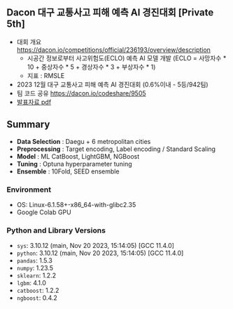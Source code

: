 ## Dacon 대구 교통사고 피해 예측 AI 경진대회 [Private 5th]

- 대회 개요 https://dacon.io/competitions/official/236193/overview/description
  - 시공간 정보로부터 사고위험도(ECLO) 예측 AI 모델 개발 (ECLO = 사망자수 * 10 + 중상자수 * 5 + 경상자수 * 3 + 부상자수 * 1)
  - 지표 : RMSLE 
- 2023 12월 대구 교통사고 피해 예측 AI 경진대회 (0.6%이내 - 5등/942팀)
- 팀 코드 공유 https://dacon.io/codeshare/9505 
- [발표자료 pdf](https://github.com/piabona/DG-traffic-accident-prediction/blob/e741e3a3d88d430936bdae88fbcf18f2588a7c62/docs/%E1%84%83%E1%85%A2%E1%84%80%E1%85%AE%20%E1%84%80%E1%85%AD%E1%84%90%E1%85%A9%E1%86%BC%E1%84%89%E1%85%A1%E1%84%80%E1%85%A9%20%E1%84%91%E1%85%B5%E1%84%92%E1%85%A2%20%E1%84%8B%E1%85%A8%E1%84%8E%E1%85%B3%E1%86%A8%20AI%20%E1%84%80%E1%85%A7%E1%86%BC%E1%84%8C%E1%85%B5%E1%86%AB%E1%84%83%E1%85%A2%E1%84%92%E1%85%AC_%E1%84%89%E1%85%A1%E1%86%B7%E1%84%8E%E1%85%A9%E1%86%BC%E1%84%89%E1%85%A1.pdf)

## Summary  
- **Data Selection** : Daegu + 6 metropolitan cities
- **Preprocessing** : Target encoding, Label encoding / Standard Scaling
- **Model** : ML CatBoost, LightGBM, NGBoost
- **Tuning** : Optuna hyperparameter tuning
- **Ensemble** : 10Fold, SEED ensemble

### Environment
- OS: Linux-6.1.58+-x86_64-with-glibc2.35
- Google Colab GPU

### Python and Library Versions
- `sys`: 3.10.12 (main, Nov 20 2023, 15:14:05) [GCC 11.4.0]
- `python`: 3.10.12 (main, Nov 20 2023, 15:14:05) [GCC 11.4.0]
- `pandas`: 1.5.3
- `numpy`: 1.23.5
- `sklearn`: 1.2.2
- `lgbm`: 4.1.0
- `catboost`: 1.2.2
- `ngboost`: 0.4.2
